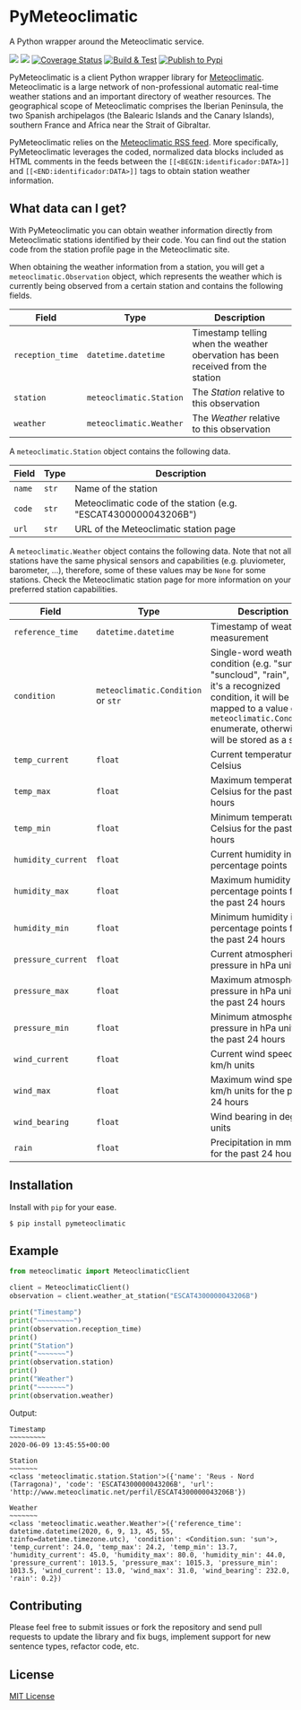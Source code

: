 # PyMeteoclimatic

A Python wrapper around the Meteoclimatic service.

[![](https://img.shields.io/pypi/v/meteoclimatic)](https://pypi.org/project/meteoclimatic/)
[![](https://img.shields.io/pypi/pyversions/meteoclimatic)](https://pypi.org/project/meteoclimatic/)
[![Coverage Status](https://coveralls.io/repos/github/adrianmo/pymeteoclimatic/badge.svg?branch=master)](https://coveralls.io/github/adrianmo/pymeteoclimatic?branch=master)
[![Build & Test](https://github.com/adrianmo/pymeteoclimatic/workflows/Build%20and%20Test/badge.svg)](https://github.com/adrianmo/pymeteoclimatic/actions?query=workflow%3A%22Build+and+Test%22)
[![Publish to Pypi](https://github.com/adrianmo/pymeteoclimatic/workflows/Publish%20to%20Pypi/badge.svg)](https://github.com/adrianmo/pymeteoclimatic/actions?query=workflow%3A%22Publish+to+Pypi%22)

PyMeteoclimatic is a client Python wrapper library for [Meteoclimatic](https://www.meteoclimatic.net). Meteoclimatic is a large network of non-professional automatic real-time weather stations and an important directory of weather resources. The geographical scope of Meteoclimatic comprises the Iberian Peninsula, the two Spanish archipelagos (the Balearic Islands and the Canary Islands), southern France and Africa near the Strait of Gibraltar.

PyMeteoclimatic relies on the [Meteoclimatic RSS feed](https://www.meteoclimatic.net/index/wp/rss_es.html). More specifically, PyMeteoclimatic leverages the coded, normalized data blocks included as HTML comments in the feeds between the `[[<BEGIN:identificador:DATA>]]` and `[[<END:identificador:DATA>]]` tags to obtain station weather information. 


## What data can I get?

With PyMeteoclimatic you can obtain weather information directly from Meteoclimatic stations identified by their code. You can find out the station code from the station profile page in the Meteoclimatic site.

When obtaining the weather information from a station, you will get a `meteoclimatic.Observation` object, which represents the weather which is currently being observed from a certain station and contains the following fields.

| Field | Type | Description |
| --- | --- | --- |
| `reception_time` | `datetime.datetime`     | Timestamp telling when the weather obervation has been received from the station |
| `station`        | `meteoclimatic.Station` | The *Station* relative to this observation |
| `weather`        | `meteoclimatic.Weather` | The *Weather* relative to this observation |

A `meteoclimatic.Station` object contains the following data.

| Field | Type  | Description |
| --- | --- | --- |
| `name` | `str` | Name of the station |
| `code` | `str` | Meteoclimatic code of the station (e.g. "ESCAT4300000043206B") |
| `url`  | `str` | URL of the Meteoclimatic station page |

A `meteoclimatic.Weather` object contains the following data. Note that not all stations have the same physical sensors and capabilities (e.g. pluviometer, barometer, ...), therefore, some of these values may be `None` for some stations. Check the Meteoclimatic station page for more information on your preferred station capabilities.

| Field | Type | Description |
| --- | --- | --- |
| `reference_time`   | `datetime.datetime` | Timestamp of weather measurement |
| `condition`        | `meteoclimatic.Condition` or `str` | Single-word weather condition (e.g. "sun", "suncloud", "rain", ...). If it's a recognized condition, it will be mapped to a value of the `meteoclimatic.Condition` enumerate, otherwise it will be stored as a string |
| `temp_current`     | `float` | Current temperature in Celsius |
| `temp_max`         | `float` | Maximum temperature in Celsius for the past 24 hours |
| `temp_min`         | `float` | Minimum temperature in Celsius for the past 24 hours |
| `humidity_current` | `float` | Current humidity in percentage points |
| `humidity_max`     | `float` | Maximum humidity in percentage points for the past 24 hours |
| `humidity_min`     | `float` | Minimum humidity in percentage points for the past 24 hours |
| `pressure_current` | `float` | Current atmospheric pressure in hPa units |
| `pressure_max`     | `float` | Maximum atmospheric pressure in hPa units for the past 24 hours |
| `pressure_min`     | `float` | Minimum atmospheric pressure in hPa units for the past 24 hours |
| `wind_current`     | `float` | Current wind speed in km/h units |
| `wind_max`         | `float` | Maximum wind speed in km/h units for the past 24 hours |
| `wind_bearing`     | `float` | Wind bearing in degree units |
| `rain`             | `float` | Precipitation in mm units for the past 24 hours |


## Installation

Install with `pip` for your ease.

```
$ pip install pymeteoclimatic
```

## Example

```python
from meteoclimatic import MeteoclimaticClient

client = MeteoclimaticClient()
observation = client.weather_at_station("ESCAT4300000043206B")

print("Timestamp")
print("~~~~~~~~~")
print(observation.reception_time)
print()
print("Station")
print("~~~~~~~")
print(observation.station)
print()
print("Weather")
print("~~~~~~~")
print(observation.weather)
```

Output:

```
Timestamp
~~~~~~~~~
2020-06-09 13:45:55+00:00

Station
~~~~~~~
<class 'meteoclimatic.station.Station'>({'name': 'Reus - Nord (Tarragona)', 'code': 'ESCAT4300000043206B', 'url': 'http://www.meteoclimatic.net/perfil/ESCAT4300000043206B'})

Weather
~~~~~~~
<class 'meteoclimatic.weather.Weather'>({'reference_time': datetime.datetime(2020, 6, 9, 13, 45, 55, tzinfo=datetime.timezone.utc), 'condition': <Condition.sun: 'sun'>, 'temp_current': 24.0, 'temp_max': 24.2, 'temp_min': 13.7, 'humidity_current': 45.0, 'humidity_max': 80.0, 'humidity_min': 44.0, 'pressure_current': 1013.5, 'pressure_max': 1015.3, 'pressure_min': 1013.5, 'wind_current': 13.0, 'wind_max': 31.0, 'wind_bearing': 232.0, 'rain': 0.2})
```

## Contributing

Please feel free to submit issues or fork the repository and send pull requests to update the library and fix bugs, implement support for new sentence types, refactor code, etc.

## License

[MIT License](https://github.com/adrianmo/pymeteoclimatic/blob/master/LICENSE)
